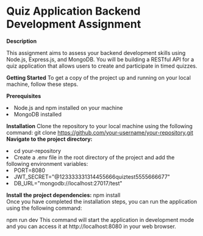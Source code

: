 # Quiz Application Backend Development Assignment
<b>Description</b>

This assignment aims to assess your backend development skills using Node.js, Express.js, and MongoDB. You will be building a RESTful API for a quiz application that allows users to create and participate in timed quizzes.

<b>Getting Started</b>
To get a copy of the project up and running on your local machine, follow these steps.

<b>Prerequisites</b>
<li>Node.js and npm installed on your machine
<li>MongoDB installed

<b>Installation</b>
Clone the repository to your local machine using the following command:
git clone https://github.com/your-username/your-repository.git<br>
<b>Navigate to the project directory:</b>
<li>cd your-repository
<li>Create a .env file in the root directory of the project and add the following environment variables:
<li>PORT=8080
<li>JWT_SECRET="@123333331314455666quiztest5555666677"
<li>DB_URL="mongodb://localhost:27017/test"

<b>Install the project dependencies:</b>
npm install<br>
Once you have completed the installation steps, you can run the application using the following command:

npm run dev
This command will start the application in development mode and you can access it at http://localhost:8080 in your web browser.





